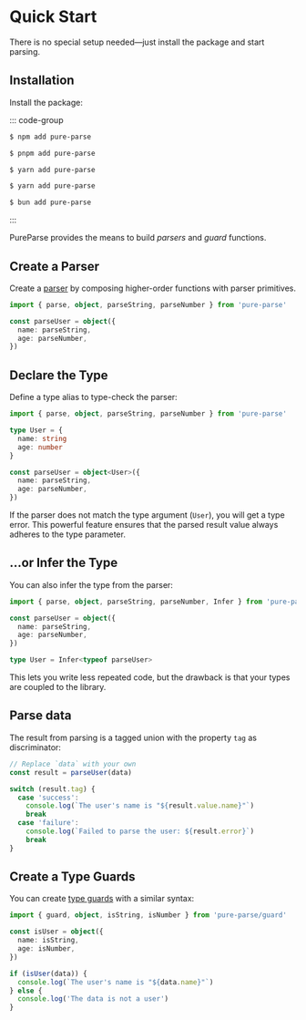 # Quick Start

There is no special setup needed—just install the package and start parsing.

## Installation

Install the package:

::: code-group

```sh [npm]
$ npm add pure-parse
```

```sh [pnpm]
$ pnpm add pure-parse
```

```sh [yarn]
$ yarn add pure-parse
```

```sh [yarn (pnp)]
$ yarn add pure-parse
```

```sh [bun]
$ bun add pure-parse
```

:::

PureParse provides the means to build _parsers_ and _guard_ functions.

## Create a Parser

Create a [parser](parsers) by composing higher-order functions with parser primitives.

```ts
import { parse, object, parseString, parseNumber } from 'pure-parse'

const parseUser = object({
  name: parseString,
  age: parseNumber,
})
```

## Declare the Type

Define a type alias to type-check the parser:

```ts
import { parse, object, parseString, parseNumber } from 'pure-parse'

type User = {
  name: string
  age: number
}

const parseUser = object<User>({
  name: parseString,
  age: parseNumber,
})
```

If the parser does not match the type argument (`User`), you will get a type error. This powerful feature ensures that the parsed result value always adheres to the type parameter.

## ...or Infer the Type

You can also infer the type from the parser:

```ts
import { parse, object, parseString, parseNumber, Infer } from 'pure-parse'

const parseUser = object({
  name: parseString,
  age: parseNumber,
})

type User = Infer<typeof parseUser>
```

This lets you write less repeated code, but the drawback is that your types are coupled to the library.

## Parse data

The result from parsing is a tagged union with the property `tag` as discriminator:

```ts
// Replace `data` with your own
const result = parseUser(data)

switch (result.tag) {
  case 'success':
    console.log(`The user's name is "${result.value.name}"`)
    break
  case 'failure':
    console.log(`Failed to parse the user: ${result.error}`)
    break
}
```

## Create a Type Guards

You can create [type guards](guards) with a similar syntax:

```ts
import { guard, object, isString, isNumber } from 'pure-parse/guard'

const isUser = object({
  name: isString,
  age: isNumber,
})

if (isUser(data)) {
  console.log(`The user's name is "${data.name}"`)
} else {
  console.log('The data is not a user')
}
```
